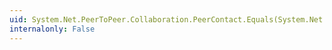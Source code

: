 ```yaml
---
uid: System.Net.PeerToPeer.Collaboration.PeerContact.Equals(System.Net.PeerToPeer.Collaboration.PeerContact)
internalonly: False
---
```

